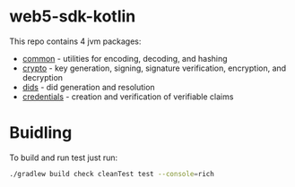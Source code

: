 # web5-sdk-kotlin

This repo contains 4 jvm packages:

* [common](./common) - utilities for encoding, decoding, and hashing
* [crypto](./crypto) - key generation, signing, signature verification, encryption, and decryption
* [dids](./dids) - did generation and resolution
* [credentials](./credentials) - creation and verification of verifiable claims

# Buidling

To build and run test just run:

```bash
./gradlew build check cleanTest test --console=rich
```
